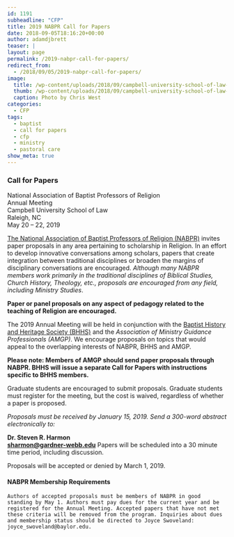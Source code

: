 ```yaml
---
id: 1191
subheadline: "CFP"
title: 2019 NABPR Call for Papers
date: 2018-09-05T18:16:20+00:00
author: adamdjbrett
teaser: |
layout: page
permalink: /2019-nabpr-call-for-papers/
redirect_from:
  - /2018/09/05/2019-nabpr-call-for-papers/
image:
  title: /wp-content/uploads/2018/09/campbell-university-school-of-law-Chris-West.jpg
  thumb: /wp-content/uploads/2018/09/campbell-university-school-of-law-Chris-West.jpg
  caption: Photo by Chris West
categories:
  - CFP
tags:
  - baptist
  - call for papers
  - cfp
  - ministry
  - pastoral care
show_meta: true  
---
```

### Call for Papers  
National Association of Baptist Professors of Religion  
Annual Meeting  
Campbell University School of Law  
Raleigh, NC  
May 20 – 22, 2019

[The National Association of Baptist Professors of Religion (NABPR)](/) invites paper proposals in any area pertaining to scholarship in Religion. In an effort to develop innovative conversations among scholars, papers that create integration between traditional disciplines or broaden the margins of disciplinary conversations are encouraged. _Although many NABPR members work primarily in the traditional disciplines of Biblical Studies, Church History, Theology, etc., proposals are encouraged from any field, including Ministry Studies_.

**Paper or panel proposals on any aspect of pedagogy related to the teaching of Religion are encouraged.**

The 2019 Annual Meeting will be held in conjunction with the [Baptist History and Heritage Society (BHHS)](http://www.baptisthistory.org/) and the _Association of Ministry Guidance Professionals (AMGP)_. We encourage proposals on topics that would appeal to the overlapping interests of NABPR, BHHS and AMGP.

**Please note: Members of AMGP should send paper proposals through NABPR. BHHS will issue a separate Call for Papers with instructions specific to BHHS members.**

Graduate students are encouraged to submit proposals. Graduate students must register for the meeting, but the cost is waived, regardless of whether a paper is proposed.

_Proposals must be received by January 15, 2019. Send a 300-word abstract electronically to:_

**Dr. Steven R. Harmon**  
**<sharmon@gardner-webb.edu>**
Papers will be scheduled into a 30 minute time period, including discussion.

Proposals will be accepted or denied by March 1, 2019.

#### NABPR Membership Requirements

`Authors of accepted proposals must be members of NABPR in good standing by May 1. Authors must pay dues for the current year and be registered for the Annual Meeting. Accepted papers that have not met these criteria will be removed from the program. Inquiries about dues and membership status should be directed to Joyce Swoveland: joyce_swoveland@baylor.edu.`
